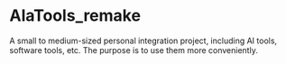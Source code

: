 # AlaTools_remake
A small to medium-sized personal integration project, including AI tools, software tools, etc. The purpose is to use them more conveniently.
